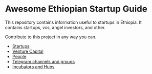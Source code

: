 # Awesome Ethiopian Startup Guide

This repository contains information useful to startups in Ethiopia. It contains startups, vcs, angel investors, and other.

Contribute to this project in any way you can.

- [Startups](/startups.md)
- [Venture Capital](/venture_capital.md)
- [People](/people.md)
- [Telegram channels and groups](/telegram.md)
- [Incubators and Hubs](/incubators_and_hubs.md)
